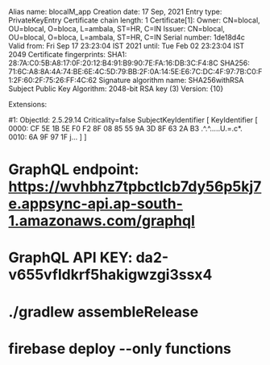Alias name: blocalM_app
Creation date: 17 Sep, 2021
Entry type: PrivateKeyEntry
Certificate chain length: 1
Certificate[1]:
Owner: CN=blocal, OU=blocal, O=bloca, L=ambala, ST=HR, C=IN
Issuer: CN=blocal, OU=blocal, O=bloca, L=ambala, ST=HR, C=IN
Serial number: 1de18d4c
Valid from: Fri Sep 17 23:23:04 IST 2021 until: Tue Feb 02 23:23:04 IST 2049
Certificate fingerprints:
SHA1: 28:7A:C0:5B:A8:17:0F:20:12:B4:91:B9:90:7E:FA:16:DB:3C:F4:8C
SHA256: 71:6C:A8:8A:4A:74:BE:6E:4C:5D:79:BB:2F:0A:14:5E:E6:7C:DC:4F:97:7B:C0:F1:2F:60:2F:75:26:FF:4C:62
Signature algorithm name: SHA256withRSA
Subject Public Key Algorithm: 2048-bit RSA key (3)
Version: {10}

Extensions:

#1: ObjectId: 2.5.29.14 Criticality=false
SubjectKeyIdentifier [
KeyIdentifier [
0000: CF 5E 1B 5E F0 F2 8F 08 85 55 9A 3D 8F 63 2A B3 .^.^.....U.=.c*.
0010: 6A 9F 97 1F j...
]
]

# GraphQL endpoint: https://wvhbhz7tpbctlcb7dy56p5kj7e.appsync-api.ap-south-1.amazonaws.com/graphql

# GraphQL API KEY: da2-v655vfldkrf5hakigwzgi3ssx4

# ./gradlew assembleRelease

# firebase deploy --only functions
